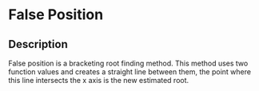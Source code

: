 # False Position
## Description 
False position is a bracketing root finding method. This method uses two function values and creates a straight line between them, the point where this line intersects the x axis is the new estimated root. 
